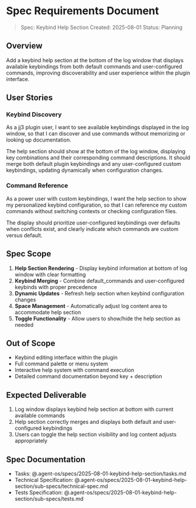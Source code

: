 # Spec Requirements Document

> Spec: Keybind Help Section
> Created: 2025-08-01
> Status: Planning

## Overview

Add a keybind help section at the bottom of the log window that displays available keybindings from both default commands and user-configured commands, improving discoverability and user experience within the plugin interface.

## User Stories

### Keybind Discovery

As a jj3 plugin user, I want to see available keybindings displayed in the log window, so that I can discover and use commands without memorizing or looking up documentation.

The help section should show at the bottom of the log window, displaying key combinations and their corresponding command descriptions. It should merge both default plugin keybindings and any user-configured custom keybindings, updating dynamically when configuration changes.

### Command Reference

As a power user with custom keybindings, I want the help section to show my personalized keybind configuration, so that I can reference my custom commands without switching contexts or checking configuration files.

The display should prioritize user-configured keybindings over defaults when conflicts exist, and clearly indicate which commands are custom versus default.

## Spec Scope

1. **Help Section Rendering** - Display keybind information at bottom of log window with clear formatting
2. **Keybind Merging** - Combine default_commands and user-configured keybinds with proper precedence
3. **Dynamic Updates** - Refresh help section when keybind configuration changes
4. **Space Management** - Automatically adjust log content area to accommodate help section
5. **Toggle Functionality** - Allow users to show/hide the help section as needed

## Out of Scope

- Keybind editing interface within the plugin
- Full command palette or menu system
- Interactive help system with command execution
- Detailed command documentation beyond key + description

## Expected Deliverable

1. Log window displays keybind help section at bottom with current available commands
2. Help section correctly merges and displays both default and user-configured keybindings
3. Users can toggle the help section visibility and log content adjusts appropriately

## Spec Documentation

- Tasks: @.agent-os/specs/2025-08-01-keybind-help-section/tasks.md
- Technical Specification: @.agent-os/specs/2025-08-01-keybind-help-section/sub-specs/technical-spec.md
- Tests Specification: @.agent-os/specs/2025-08-01-keybind-help-section/sub-specs/tests.md